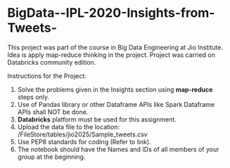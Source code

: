 # BigData--IPL-2020-Insights-from-Tweets-
This project was part of the course in Big Data Engineering at Jio Institute.
Idea is apply map-reduce thinking in the project.
Project was carried on Databricks community edition.

Instructions for the Project:

1. Solve the problems given in the Insights section using **map-reduce** steps only.
2. Use of Pandas library or other Dataframe APIs like Spark Dataframe APIs shall NOT be done. 
3. **Databricks** platform must be used for this assignment.
4. Upload the data file to the location: /FileStore/tables/jio2025/Sample_tweets.csv
5. Use PEP8 standards for coding (Refer to link).
6. The notebook should have the Names and IDs of all members of your group at the
beginning.
